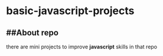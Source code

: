 # basic-javascript-projects
##About repo
-----------
there are mini projects to improve **javascript** skills in that repo 
